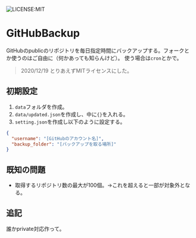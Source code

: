 ![LICENSE:MIT](https://img.shields.io/badge/LICENSE-MIT-497EA8.svg?longCache=true)

# GitHubBackup
GitHubのpublicのリポジトリを毎日指定時間にバックアップする。フォークとか使うのはご自由に（何かあっても知らんけど）。
使う場合は`cron`とかで。  
> 2020/12/19 とりあえずMITライセンスにした。

## 初期設定
1. `data`フォルダを作成。
1. `data/updated.json`を作成し、中に`{}`を入れる。
1. `setting.json`を作成し以下のように設定する。
```json
{
  "username": "[GitHubのアカウント名]",
  "backup_folder": "[バックアップを取る場所]"
}
```

## 既知の問題
- 取得するリポジトリ数の最大が100個。→これを超えると一部が対象外となる。

## 追記
誰かprivate対応作って。
